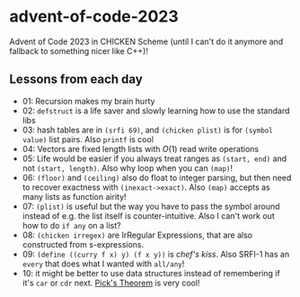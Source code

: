 # advent-of-code-2023

Advent of Code 2023 in CHICKEN Scheme (until I can't do it anymore and fallback to something nicer like C++)!

## Lessons from each day

- 01: Recursion makes my brain hurty
- 02: `defstruct` is a life saver and slowly learning how to use the standard libs
- 03: hash tables are in `(srfi 69)`, and `(chicken plist)` is for `(symbol value)` list pairs. Also `printf` is cool
- 04: Vectors are fixed length lists with $O(1)$ read write operations
- 05: Life would be easier if you always treat ranges as `(start, end)` and not `(start, length)`. Also why loop when you can `(map)`!
- 06: `(floor)` and `(ceiling)` also do float to integer parsing, but then need to recover exactness with `(inexact->exact)`. Also `(map)` accepts as many lists as function airity!
- 07: `(plist)` is useful but the way you have to pass the symbol around instead of e.g. the list itself is counter-intuitive. Also I can't work out how to do `if any` on a list?
- 08: `(chicken irregex)` are IrRegular Expressions, that are also constructed from s-expressions.
- 09: `(define ((curry f x) y) (f x y))` is *chef's kiss*. Also SRFI-1 has an `every` that does what I wanted with `all/any`!
- 10: it might be better to use data structures instead of remembering if it's `car` or `cdr` next. [Pick's Theorem](https://en.wikipedia.org/wiki/Pick%27s_theorem) is very cool!

